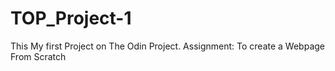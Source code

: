# TOP_Project-1
This My first Project on The Odin Project. Assignment: To create a Webpage From Scratch
